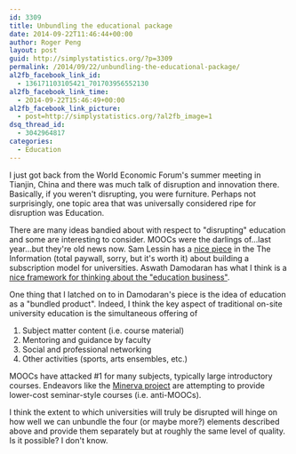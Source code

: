 ```yaml
---
id: 3309
title: Unbundling the educational package
date: 2014-09-22T11:46:44+00:00
author: Roger Peng
layout: post
guid: http://simplystatistics.org/?p=3309
permalink: /2014/09/22/unbundling-the-educational-package/
al2fb_facebook_link_id:
  - 136171103105421_701703956552130
al2fb_facebook_link_time:
  - 2014-09-22T15:46:49+00:00
al2fb_facebook_link_picture:
  - post=http://simplystatistics.org/?al2fb_image=1
dsq_thread_id:
  - 3042964817
categories:
  - Education
---
```

I just got back from the World Economic Forum's summer meeting in Tianjin, China and there was much talk of disruption and innovation there. Basically, if you weren't disrupting, you were furniture. Perhaps not surprisingly, one topic area that was universally considered ripe for disruption was Education.

There are many ideas bandied about with respect to "disrupting" education and some are interesting to consider. MOOCs were the darlings of...last year...but they're old news now. Sam Lessin has a [nice piece](https://www.theinformation.com/Why-Universities-Should-Wise-Up-and-Retain-Their-Users) in the The Information (total paywall, sorry, but it's worth it) about building a subscription model for universities. Aswath Damodaran has what I think is a [nice framework for thinking about the "education business"](http://www.aswathdamodaran.blogspot.com/2014/09/the-education-business-road-map-for.html).

One thing that I latched on to in Damodaran's piece is the idea of education as a "bundled product". Indeed, I think the key aspect of traditional on-site university education is the simultaneous offering of

  1. Subject matter content (i.e. course material)
  2. Mentoring and guidance by faculty
  3. Social and professional networking
  4. Other activities (sports, arts ensembles, etc.)

MOOCs have attacked #1 for many subjects, typically large introductory courses. Endeavors like the [Minerva project](http://www.minervaproject.com) are attempting to provide lower-cost seminar-style courses (i.e. anti-MOOCs).

I think the extent to which universities will truly be disrupted will hinge on how well we can unbundle the four (or maybe more?) elements described above and provide them separately but at roughly the same level of quality. Is it possible? I don't know.